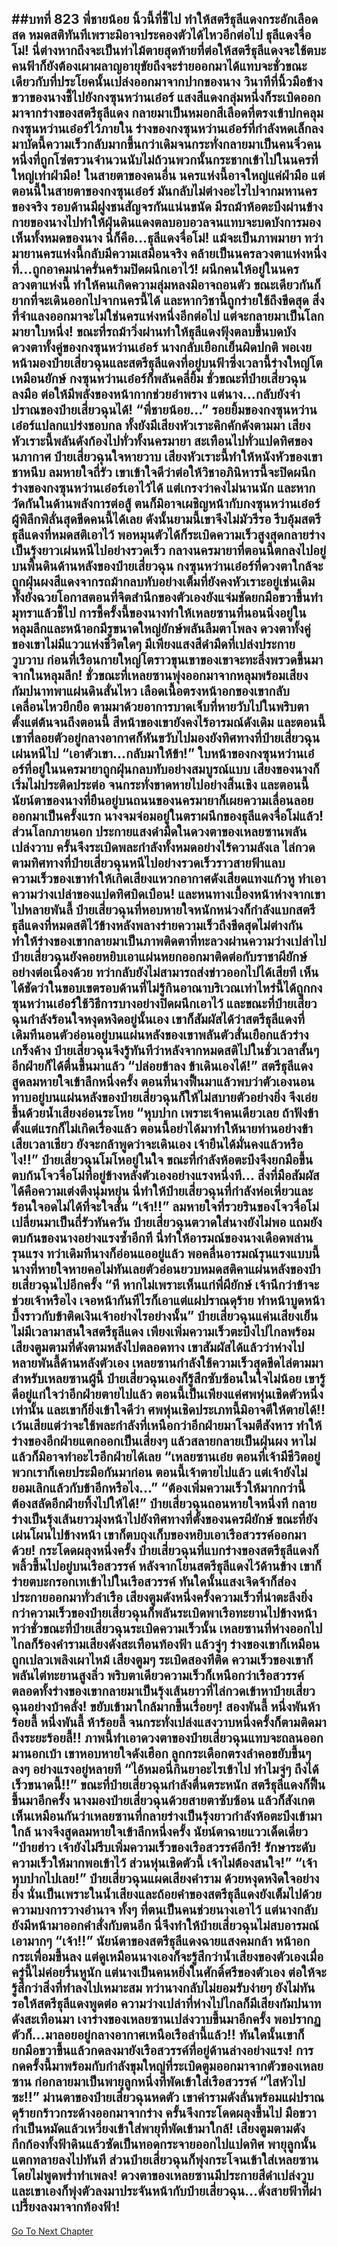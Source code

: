 ##บทที่ 823 พี่ชายน้อย
นิ้วนี้ที่ชี้ไป ทำให้สตรีธุลีแดงกระอักเลือดสด หมดสติทันทีเพราะมิอาจประคองตัวได้ไหวอีกต่อไป
ธุลีแดงจื่อโม่!
นี่ต่างหากถึงจะเป็นท่าไม้ตายสุดท้ายที่ต่อให้สตรีธุลีแดงจะใช้ตบะคนฟ้าก็ยังต้องเผาผลาญอายุขัยถึงจะร่ายออกมาได้แทบจะชั่วขณะเดียวกับที่ประโยคนั้นเปล่งออกมาจากปากของนาง วินาทีที่นิ้วมือข้างขวาของนางชี้ไปยังกงซุนหว่านเอ๋อร์ แสงสีแดงกลุ่มหนึ่งก็ระเบิดออกมาจากร่างของสตรีธุลีแดง กลายมาเป็นหมอกสีเลือดที่ตรงเข้าปกคลุมกงซุนหว่านเอ๋อร์ไว้ภายใน
ร่างของกงซุนหว่านเอ๋อร์ที่กำลังหดเล็กลง มาบัดนี้ความเร็วกลับมากขึ้นกว่าเดิมจนกระทั่งกลายมาเป็นคนจิ๋วคนหนึ่งที่ถูกโซ่ตรวนจำนวนนับไม่ถ้วนพวกนั้นกระชากเข้าไปในนครที่ใหญ่เท่าฝ่ามือ!
ในสายตาของคนอื่น นครแห่งนี้อาจใหญ่แค่ฝ่ามือ แต่ตอนนี้ในสายตาของกงซุนเอ๋อร์ มันกลับไม่ต่างอะไรไปจากมหานครของจริง รอบด้านมีฝูงชนสัญจรกันแน่นขนัด มีรถม้าห้อตะบึงผ่านข้างกายของนางไปทำให้ฝุ่นดินแดงตลบอบอวลจนแทบจะบดบังการมองเห็นทั้งหมดของนาง
นี่ก็คือ...ธุลีแดงจื่อโม่!
แม้จะเป็นภาพมายา ทว่ามายานครแห่งนี้กลับมีความเสมือนจริง คล้ายเป็นนครลวงตาแห่งหนึ่งที่...ถูกอาคมน่าครั่นคร้ามปิดผนึกเอาไว้!
ผนึกคนให้อยู่ในนครลวงตาแห่งนี้ ทำให้คนเกิดความลุ่มหลงมิอาจถอนตัว ขณะเดียวกันก็ยากที่จะเดินออกไปจากนครนี้ได้ และหากวิชานี้ถูกร่ายใช้ถึงขีดสุด สิ่งที่จำแลงออกมาจะไม่ใช่นครแห่งหนึ่งอีกต่อไป แต่จะกลายมาเป็นโลกมายาใบหนึ่ง!
ขณะที่รถม้าวิ่งผ่านทำให้ธุลีแดงฟุ้งตลบขึ้นบดบังดวงตาทั้งคู่ของกงซุนหว่านเอ๋อร์ นางกลับเยือกเย็นผิดปกติ พอเงยหน้ามองป๋ายเสี่ยวฉุนและสตรีธุลีแดงที่อยู่บนฟ้าซึ่งเวลานี้ร่างใหญ่โตเหมือนยักษ์ กงซุนหว่านเอ๋อร์ก็พลันคลี่ยิ้ม
ชั่วขณะที่ป๋ายเสี่ยวฉุนลงมือ ต่อให้มีพลังของหน้ากากช่วยอำพราง แต่นาง...กลับยังจำปราณของป๋ายเสี่ยวฉุนได้!
“พี่ชายน้อย...” รอยยิ้มของกงซุนหว่านเอ๋อร์แปลกแปร่งชอบกล ทั้งยังมีเสียงหัวเราะคิกคักดังตามมา เสียงหัวเราะนี้พลันดังก้องไปทั่วทั้งนครมายา สะเทือนไปทั่วแปดทิศของนภากาศ
ป๋ายเสี่ยวฉุนใจหายวาบ เสียงหัวเราะนี้ทำให้หนังหัวของเขาชาหนึบ ลมหายใจถี่รัว เขาเข้าใจดีว่าต่อให้วิชาอภินิหารนี้จะปิดผนึกร่างของกงซุนหว่านเอ๋อร์เอาไว้ได้ แต่เกรงว่าคงไม่นานนัก และหากวัดกันในด้านพลังการต่อสู้ ตนก็มิอาจเผชิญหน้ากับกงซุนหว่านเอ๋อร์ผู้พิลึกพิลั่นสุดขีดคนนี้ได้เลย
ดังนั้นยามนี้เขาจึงไม่มัวรีรอ รีบอุ้มสตรีธุลีแดงที่หมดสติเอาไว้ พอหมุนตัวได้ก็ระเบิดความเร็วสูงสุดกลายร่างเป็นรุ้งยาวเผ่นหนีไปอย่างรวดเร็ว
กลางนครมายาที่ตอนนี้ตกลงไปอยู่บนพื้นดินด้านหลังของป๋ายเสี่ยวฉุน กงซุนหว่านเอ๋อร์ที่ดวงตาใกล้จะถูกฝุ่นผงสีแดงจากรถม้ากลบทับอย่างเต็มที่ยังคงหัวเราะอยู่เช่นเดิม ทั้งยังฉวยโอกาสตอนที่จิตสำนึกของตัวเองยังแจ่มชัดยกมือขวาขึ้นทำมุทราแล้วชี้ไป
การชี้ครั้งนี้ของนางทำให้เหลยซานที่นอนนิ่งอยู่ในหลุมลึกและหน้าอกมีรูขนาดใหญ่ยักษ์พลันลืมตาโพลง ดวงตาทั้งคู่ของเขาไม่มีแววแห่งชีวิตใดๆ มีเพียงแสงสีดำมืดที่เปล่งประกายวูบวาบ ก่อนที่เรือนกายใหญ่โตราวขุนเขาของเขาจะทะลึ่งพรวดขึ้นมาจากในหลุมลึก!
ชั่วขณะที่เหลยซานพุ่งออกมาจากหลุมพร้อมเสียงกัมปนาทพาแผ่นดินสั่นไหว เลือดเนื้อตรงหน้าอกของเขากลับเคลื่อนไหวยึกยือ ตามมาด้วยอาการบาดเจ็บที่หายวับไปในพริบตา ตั้งแต่ต้นจนถึงตอนนี้ สีหน้าของเขายังคงไร้อารมณ์ดังเดิม และตอนนี้เขาที่ลอยตัวอยู่กลางอากาศก็หันขวับไปมองยังทิศทางที่ป๋ายเสี่ยวฉุนเผ่นหนีไป
“เอาตัวเขา...กลับมาให้ข้า!” ใบหน้าของกงซุนหว่านเอ๋อร์ที่อยู่ในนครมายาถูกฝุ่นกลบทับอย่างสมบูรณ์แบบ เสียงของนางก็เริ่มไม่ประติดประต่อ จนกระทั่งขาดหายไปอย่างสิ้นเชิง และตอนนี้นัยน์ตาของนางที่ยืนอยู่บนถนนของนครมายาก็เผยความเลื่อนลอยออกมาเป็นครั้งแรก
นางจมจ่อมอยู่ในตราผนึกของธุลีแดงจื่อโม่แล้ว!
ส่วนโลกภายนอก ประกายแสงดำมืดในดวงตาของเหลยซานพลันเปล่งวาบ ครั้นจึงระเบิดพละกำลังทั้งหมดอย่างไร้ความลังเล ไล่กวดตามทิศทางที่ป๋ายเสี่ยวฉุนหนีไปอย่างรวดเร็วราวสายฟ้าแลบ
ความเร็วของเขาทำให้เกิดเสียงแหวกอากาศดังเสียดแทงแก้วหู ทำเอาความว่างเปล่าของแปดทิศบิดเบือน! และหนทางเบื้องหน้าห่างจากเขาไปหลายพันลี้ ป๋ายเสี่ยวฉุนที่หอบหายใจหนักหน่วงก็กำลังแบกสตรีธุลีแดงที่หมดสติไว้ข้างหลังพลางร่ายความเร็วถึงขีดสุดไม่ต่างกัน ทำให้ร่างของเขากลายมาเป็นภาพติดตาที่ทะลวงผ่านความว่างเปล่าไป
ป๋ายเสี่ยวฉุนยังคอยหยิบเอาแผ่นหยกออกมาติดต่อกับราชาผียักษ์อย่างต่อเนื่องด้วย ทว่ากลับยังไม่สามารถส่งข่าวออกไปได้เสียที เห็นได้ชัดว่าในขอบเขตรอบด้านที่ไม่รู้กินอาณาบริเวณเท่าไหร่นี้ได้ถูกกงซุนหว่านเอ๋อร์ใช้วิธีการบางอย่างปิดผนึกเอาไว้
และขณะที่ป๋ายเสี่ยวฉุนกำลังร้อนใจหงุดหงิดอยู่นั้นเอง เขาก็สัมผัสได้ว่าสตรีธุลีแดงที่เดิมทีนอนตัวอ่อนอยู่บนแผ่นหลังของเขาพลันตัวสั่นเยือกแล้วร่างเกร็งค้าง ป๋ายเสี่ยวฉุนจึงรู้ทันทีว่าหลังจากหมดสติไปในชั่วเวลาสั้นๆ อีกฝ่ายก็ได้ตื่นขึ้นมาแล้ว
“ปล่อยข้าลง ข้าเดินเองได้!” สตรีธุลีแดงสูดลมหายใจเข้าลึกหนึ่งครั้ง ตอนที่นางฟื้นมาแล้วพบว่าตัวเองนอนทาบอยู่บนแผ่นหลังของป๋ายเสี่ยวฉุนก็ให้ไม่สบายตัวอย่างยิ่ง จึงเอ่ยขึ้นด้วยน้ำเสียงอ่อนระโหย
“หุบปาก เพราะเจ้าคนเดียวเลย ถ้าฟังข้าตั้งแต่แรกก็ไม่เกิดเรื่องแล้ว ตอนนี้อย่าได้มาทำให้นายท่านอย่างข้าเสียเวลาเชียว ยังจะกล้าพูดว่าจะเดินเอง เจ้ายืนได้มั่นคงแล้วหรือไง!!” ป๋ายเสี่ยวฉุนโมโหอยู่ในใจ ขณะที่กำลังห้อตะบึงจึงยกมือขึ้นตบก้นโจวจื่อโม่ที่อยู่ข้างหลังตัวเองอย่างแรงหนึ่งที...
สิ่งที่มือสัมผัสได้คือความเต่งตึงนุ่มหยุ่น นี่ทำให้ป๋ายเสี่ยวฉุนที่กำลังห่อเหี่ยวและร้อนใจอดไม่ได้ที่จะใจสั่น
“เจ้า!!” ลมหายใจที่รวยรินของโจวจื่อโม่เปลี่ยนมาเป็นถี่รัวทันควัน ป๋ายเสี่ยวฉุนตวาดใส่นางยังไม่พอ แถมยังตบก้นของนางอย่างแรงซ้ำอีกที นี่ทำให้อารมณ์ของนางเดือดพล่านรุนแรง ทว่าเดิมทีนางก็อ่อนแออยู่แล้ว พอคลื่นอารมณ์รุนแรงแบบนี้ นางที่หายใจหายคอไม่ทันเลยตัวอ่อนยวบหมดสติคาแผ่นหลังของป๋ายเสี่ยวฉุนไปอีกครั้ง
“หึ หากไม่เพราะเห็นแก่พี่ผียักษ์ เจ้านึกว่าข้าจะช่วยเจ้าหรือไง เจอหน้ากันทีไรก็เอาแต่แผ่ปราณดุร้าย ทำหน้าบูดหน้าบึ้งราวกับข้าติดเงินเจ้าอย่างไรอย่างนั้น” ป๋ายเสี่ยวฉุนแค่นเสียงเย็น ไม่มีเวลามาสนใจสตรีธุลีแดง เพียงเพิ่มความเร็วตะบึงไปไกลพร้อมเสียงตูมตามที่ดังตามหลังไปตลอดทาง
เขาสัมผัสได้แล้วว่าห่างไปหลายพันลี้ด้านหลังตัวเอง เหลยซานกำลังใช้ความเร็วสุดขีดไล่ตามมา สำหรับเหลยซานผู้นี้ ป๋ายเสี่ยวฉุนเองก็รู้สึกซับซ้อนในใจไม่น้อย เขารู้ดีอยู่แก่ใจว่าอีกฝ่ายตายไปแล้ว ตอนนี้เป็นเพียงแค่ศพหุ่นเชิดตัวหนึ่งเท่านั้น
และเขาก็ยิ่งเข้าใจดีว่า ศพหุ่นเชิดประเภทนี้มิอาจตีให้ตายได้!!
เว้นเสียแต่ว่าจะใช้พละกำลังที่เหนือกว่าอีกฝ่ายมาโจมตีสังหาร ทำให้ร่างของอีกฝ่ายแตกออกเป็นเสี่ยงๆ แล้วสลายกลายเป็นฝุ่นผง หาไม่แล้วก็มิอาจทำอะไรอีกฝ่ายได้เลย
“เหลยซานเอ๋ย ตอนที่เจ้ามีชีวิตอยู่ พวกเราก็เคยประมือกันมาก่อน ตอนนี้เจ้าตายไปแล้ว แต่เจ้ายังไม่ยอมเลิกแล้วกับข้าอีกหรือไง...”
“ต้องเพิ่มความเร็วให้มากกว่านี้ ต้องสลัดอีกฝ่ายทิ้งไปให้ได้!” ป๋ายเสี่ยวฉุนถอนหายใจหนึ่งที กลายร่างเป็นรุ้งเส้นยาวมุ่งหน้าไปยังทิศทางที่ตั้งของนครผียักษ์ ขณะที่ยังเผ่นโผนไปข้างหน้า เขาก็ตบถุงเก็บของหยิบเอาเรือสวรรค์ออกมาด้วย!
กระโดดผลุงหนึ่งครั้ง ป๋ายเสี่ยวฉุนที่แบกร่างของสตรีธุลีแดงก็พลิ้วขึ้นไปอยู่บนเรือสวรรค์ หลังจากโยนสตรีธุลีแดงไว้ด้านข้าง เขาก็ร่ายตบะกรอกเทเข้าไปในเรือสวรรค์ ทันใดนั้นแสงเจิดจ้าก็ส่องประกายออกมาทั่วลำเรือ เสียงตูมดังหนึ่งครั้งความเร็วที่น่าตะลึงยิ่งกว่าความเร็วของป๋ายเสี่ยวฉุนก็พลันระเบิดพาเรือทะยานไปข้างหน้า
ทว่าชั่วขณะที่ป๋ายเสี่ยวฉุนระเบิดความเร็วนั้น เหลยซานที่ห่างออกไปไกลก็ร้องคำรามเสียงดังสะเทือนท้องฟ้า แล้วจู่ๆ ร่างของเขาก็เหมือนถูกเปลวเพลิงเผาไหม้ เสียงตูมๆ ระเบิดสองทีติด ความเร็วของเขาก็พลันไต่ทะยานสูงลิ่ว พริบตาเดียวความเร็วก็เหนือกว่าเรือสวรรค์ ตลอดทั้งร่างของเขากลายมาเป็นรุ้งเส้นยาวที่ไล่กวดเข้าหาป๋ายเสี่ยวฉุนอย่างบ้าคลั่ง!
ขยับเข้ามาใกล้มากขึ้นเรื่อยๆ!
สองพันลี้ หนึ่งพันห้าร้อยลี้ หนึ่งพันลี้ ห้าร้อยลี้ จนกระทั่งเปล่งแสงวาบหนึ่งครั้งก็ตามติดมาถึงระยะร้อยลี้!!
ภาพนี้ทำเอาดวงตาของป๋ายเสี่ยวฉุนแทบจะถลนออกมานอกเบ้า เขาหอบหายใจดังเฮือก ลูกกระเดือกตรงลำคอขยับขึ้นๆ ลงๆ อย่างแรงอยู่หลายที
“ไอ้หมอนี่กินยาอะไรเข้าไป ทำไมจู่ๆ ถึงได้เร็วขนาดนี้!!” ขณะที่ป๋ายเสี่ยวฉุนกำลังตื่นตระหนัก สตรีธุลีแดงก็ฟื้นขึ้นมาอีกครั้ง นางมองป๋ายเสี่ยวฉุนด้วยสายตาซับซ้อน แล้วก็สังเกตเห็นเหมือนกันว่าเหลยซานที่กลายร่างเป็นรุ้งยาวกำลังห้อตะบึงเข้ามาใกล้ นางจึงสูดลมหายใจเข้าลึกหนึ่งครั้ง นัยน์ตาฉายแววเด็ดเดี่ยว
“ป๋ายฮ่าว เจ้ายังไม่รีบเพิ่มความเร็วของเรือสวรรค์อีกรึ! รักษาระดับความเร็วให้มากพอเข้าไว้ ส่วนหุ่นเชิดตัวนี้ เจ้าไม่ต้องสนใจ!”
“เจ้าหุบปากไปเลย!” ป๋ายเสี่ยวฉุนแผดเสียงคำราม ด้วยหงุดหงิดใจอย่างยิ่ง นั่นเป็นเพราะในน้ำเสียงและถ้อยคำของสตรีธุลีแดงยังเต็มไปด้วยความบงการวางอำนาจ ทั้งๆ ที่ตนเป็นคนช่วยนางเอาไว้ แต่นางกลับยังมีหน้ามาออกคำสั่งกับตนอีก
นี่จึงทำให้ป๋ายเสี่ยวฉุนไม่สบอารมณ์เอามากๆ
“เจ้า!!” นัยน์ตาของสตรีธุลีแดงฉายแสงคมกล้า หน้าอกกระเพื่อมขึ้นลง แต่ดูเหมือนนางเองก็จะรู้สึกว่าน้ำเสียงของตัวเองเมื่อครู่นี้ไม่ค่อยรื่นหูนัก แต่นางเป็นคนหยิ่งในศักดิ์ศรีของตัวเอง ต่อให้จะรู้สึกว่าสิ่งที่ทำลงไปเหมาะสม ทว่านางกลับไม่ยอมรับง่ายๆ
ยังไม่ทันรอให้สตรีธุลีแดงพูดต่อ ความว่างเปล่าที่ห่างไปไกลก็มีเสียงกัมปนาทดังสะเทือนมา เงาร่างของเหลยซานเปล่งวาบขึ้นมาอีกครั้ง พอปรากฏตัวก็...มาลอยอยู่กลางอากาศเหนือเรือลำนี้แล้ว!!
ทันใดนั้นเขาก็ยกมือขวาขึ้นแล้วกดลงมายังเรือสวรรค์ที่อยู่ด้านล่างอย่างแรง!
การกดครั้งนี้มาพร้อมกับกำลังขุมใหญ่ที่ระเบิดตูมออกมาจากตัวของเหลยซาน ก่อกลายมาเป็นพายุลูกหนึ่งที่พัดเข้าใส่เรือสวรรค์
“ไสหัวไปซะ!!” ม่านตาของป๋ายเสี่ยวฉุนหดตัว เขาคำรามดังลั่นพร้อมแผ่ปราณดุร้ายกร้าวกระด้างออกมาจากร่าง ครั้นจึงกระโดดผลุงขึ้นไป มือขวากำเป็นหมัดแล้วเหวี่ยงเข้าใส่พายุที่พัดเข้ามาใกล้!
เสียงตูมตามดังกึกก้องทั้งฟ้าดินแล้วซัดเป็นทอดกระจายออกไปแปดทิศ พายุลูกนั้นแตกทลายลงไปทันที ส่วนป๋ายเสี่ยวฉุนก็พุ่งกระโจนเข้าใส่เหลยซานโดยไม่พูดพร่ำทำเพลง!
ดวงตาของเหลยซานมีประกายสีดำเปล่งวูบ และเขาเองก็พุ่งตัวลงมาประจันหน้ากับป๋ายเสี่ยวฉุน...ดั่งสายฟ้าที่ผ่าเปรี้ยงลงมาจากท้องฟ้า!
------


[Go To Next Chapter]( ./261.md)